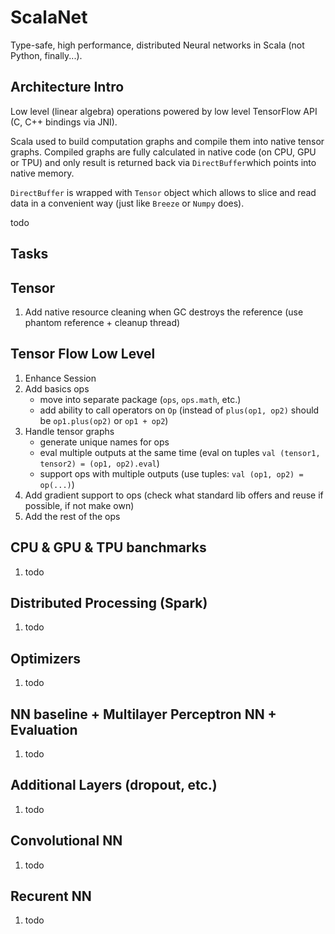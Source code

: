 # ScalaNet

Type-safe, high performance, distributed Neural networks in Scala (not Python, finally...).

## Architecture Intro

Low level (linear algebra) operations powered by low level TensorFlow API (C, C++ bindings via JNI). 

Scala used to build computation graphs and compile them into native tensor graphs.
Compiled graphs are fully calculated in native code (on CPU, GPU or TPU) 
and only result is returned back via `DirectBuffer`which points into native memory. 

`DirectBuffer` is wrapped with `Tensor` object which allows 
to slice and read data in a convenient way (just like `Breeze` or `Numpy` does).

todo

## Tasks

## Tensor
1. Add native resource cleaning when GC destroys the reference 
   (use phantom reference + cleanup thread)

## Tensor Flow Low Level
1. Enhance Session
2. Add basics ops
   - move into separate package (`ops`, `ops.math`, etc.)
   - add ability to call operators on `Op`
     (instead of `plus(op1, op2)` should be `op1.plus(op2)` or `op1 + op2`) 
3. Handle tensor graphs
   - generate unique names for ops
   - eval multiple outputs at the same time 
     (eval on tuples `val (tensor1, tensor2) = (op1, op2).eval`)
   - support ops with multiple outputs 
     (use tuples: `val (op1, op2) = op(...)`)
4. Add gradient support to ops 
   (check what standard lib offers and reuse if possible, if not make own)
5. Add the rest of the ops

## CPU & GPU & TPU banchmarks
1. todo

## Distributed Processing (Spark)
1. todo

## Optimizers
1. todo

## NN baseline + Multilayer Perceptron NN + Evaluation
1. todo

## Additional Layers (dropout, etc.)
1. todo

## Convolutional NN
1. todo

## Recurent NN
1. todo


